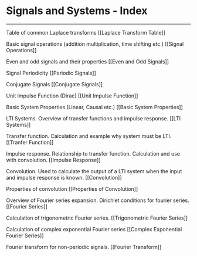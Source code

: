 # Signals and Systems - Index
---
Table of common Laplace transforms
[[Laplace Transform Table]]

Basic signal operations (addition multiplication, time shifting etc.)
[[Signal Operations]]

Even and odd signals and their properties
[[Even and Odd Signals]]

Signal Periodicity
[[Periodic Signals]]

Conjugate Signals
[[Conjugate Signals]]

Unit Impulse Function (Dirac)
[[Unit Impulse Function]]

Basic System Properties (Linear, Causal etc.)
[[Basic System Properties]]

LTI Systems. Overview of transfer functions and impulse response.
[[LTI Systems]]

Transfer function. Calculation and example why system must be LTI.
[[Tranfer Function]]

Impulse response. Relationship to transfer function. Calculation and use with convolution.
[[Impulse Response]]

Convolution. Used to calculate the output of a LTI system when the input and impulse response is known.
[[Convolution]]

Properties of convolution
[[Properties of Convolution]]

Overview of Fourier series expansion. Dirichlet conditions for fourier series.
[[Fourier Series]]

Calculation of trigonometric Fourier series.
[[Trigonometric Fourier Series]]

Calculation of complex exponential Fourier series
[[Complex Exponential Fourier Series]]

Fourier transform for non-periodic signals.
[[Fourier Transform]]

